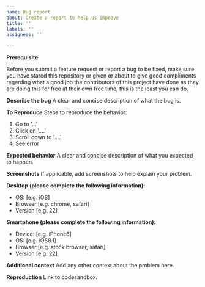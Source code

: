 ```yaml
---
name: Bug report
about: Create a report to help us improve
title: ''
labels: ''
assignees: ''

---
```

**Prerequisite**

Before you submit a feature request or report a bug to be fixed, make sure you have stared this repository or given or about to give good compliments regarding what a good job the contributors of this project have done as they are doing this for free at their own free time, this is the least you can do.

**Describe the bug**
A clear and concise description of what the bug is.

**To Reproduce**
Steps to reproduce the behavior:
1. Go to '...'
2. Click on '....'
3. Scroll down to '....'
4. See error

**Expected behavior**
A clear and concise description of what you expected to happen.

**Screenshots**
If applicable, add screenshots to help explain your problem.

**Desktop (please complete the following information):**
 - OS: [e.g. iOS]
 - Browser [e.g. chrome, safari]
 - Version [e.g. 22]

**Smartphone (please complete the following information):**
 - Device: [e.g. iPhone6]
 - OS: [e.g. iOS8.1]
 - Browser [e.g. stock browser, safari]
 - Version [e.g. 22]

**Additional context**
Add any other context about the problem here.

**Reproduction**
Link to codesandbox.


